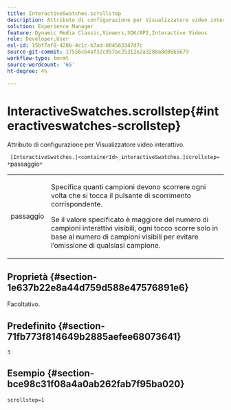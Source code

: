 ```yaml
---
title: InteractiveSwatches.scrollstep
description: Attributo di configurazione per Visualizzatore video interattivo.
solution: Experience Manager
feature: Dynamic Media Classic,Viewers,SDK/API,Interactive Videos
role: Developer,User
exl-id: 15bf7af8-428b-4c1c-b7ad-004563347d7c
source-git-commit: 17556c64af32c957ac25312e2a3288a8d86b5679
workflow-type: tm+mt
source-wordcount: '65'
ht-degree: 4%

---
```


# InteractiveSwatches.scrollstep{#interactiveswatches-scrollstep}

Attributo di configurazione per Visualizzatore video interattivo.

` [InteractiveSwatches.|<containerId>_interactiveSwatches.]scrollstep= *`passaggio`*`

<table id="table_441553CD34C94A58A9D7CBF772DEDDB6"> 
 <tbody> 
  <tr> 
   <td colname="col1"> <p> <span class="codeph"><span class="varname"> passaggio</span></span> </p> </td> 
   <td colname="col2"> <p>Specifica quanti campioni devono scorrere ogni volta che si tocca il pulsante di scorrimento corrispondente. </p> <p>Se il valore specificato è maggiore del numero di campioni interattivi visibili, ogni tocco scorre solo in base al numero di campioni visibili per evitare l’omissione di qualsiasi campione. </p> </td> 
  </tr> 
 </tbody> 
</table>

## Proprietà {#section-1e637b22e8a44d759d588e47576891e6}

Facoltativo.

## Predefinito {#section-71fb773f814649b2885aefee68073641}

`3`

## Esempio {#section-bce98c31f08a4a0ab262fab7f95ba020}

```
scrollstep=1
```
